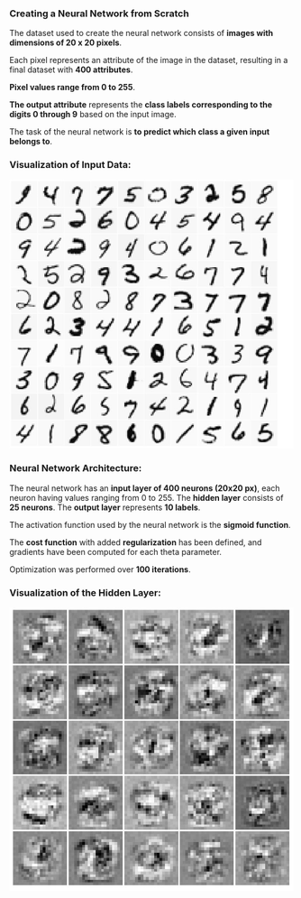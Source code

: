 ### Creating a Neural Network from Scratch

The dataset used to create the neural network consists of **images with dimensions of 20 x 20 pixels**. 

Each pixel represents an attribute of the image in the dataset, resulting in a final dataset with **400 attributes**. 

**Pixel values range from 0 to 255**. 

**The output attribute** represents the **class labels corresponding to the digits 0 through 9** based on the input image.

The task of the neural network is **to predict which class a given input belongs to**.

### Visualization of Input Data:

![Input data](assets/data_sample.jpg)


### Neural Network Architecture:

The neural network has an **input layer of 400 neurons (20x20 px)**, each neuron having values ranging from 0 to 255.
The **hidden layer** consists of **25 neurons**.
The **output layer** represents **10 labels**.

The activation function used by the neural network is the **sigmoid function**.

The **cost function** with added **regularization** has been defined, and gradients have been computed for each theta parameter.

Optimization was performed over **100 iterations**.


### Visualization of the Hidden Layer:

![Hiddent layer](assets/hidden_layer_visualization.jpg)
